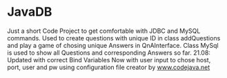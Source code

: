 # JavaDB
Just a short Code Project to get comfortable with JDBC and MySQL commands.
Used to create questions with unique ID in class addQuestions and play a game of chosing unique Answers in QnAInterface.
Class MySql is used to show all Questions and corresponding Answers so far. 
21.08: 
Updated with correct Bind Variables
Now with user input to chose host, port, user and pw using configuration file creator by www.codejava.net 

